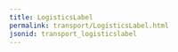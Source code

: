 ```yaml
---
title: LogisticsLabel
permalink: transport/LogisticsLabel.html
jsonid: transport_logisticslabel
---
```

